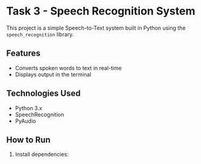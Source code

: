 # Task 3 - Speech Recognition System

This project is a simple Speech-to-Text system built in Python using the `speech_recognition` library.

## Features
- Converts spoken words to text in real-time
- Displays output in the terminal

## Technologies Used
- Python 3.x
- SpeechRecognition
- PyAudio

## How to Run
1. Install dependencies:
